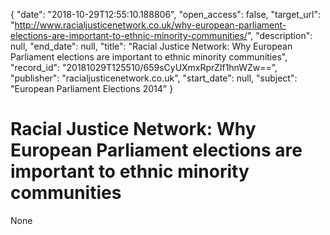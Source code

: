 {
  "date": "2018-10-29T12:55:10.188806", 
  "open_access": false, 
  "target_url": "http://www.racialjusticenetwork.co.uk/why-european-parliament-elections-are-important-to-ethnic-minority-communities/", 
  "description": null, 
  "end_date": null, 
  "title": "Racial Justice Network: Why European Parliament elections are important to ethnic minority communities", 
  "record_id": "20181029T125510/659sCyUXmxRprZIf1hnWZw==", 
  "publisher": "racialjusticenetwork.co.uk", 
  "start_date": null, 
  "subject": "European Parliament Elections 2014"
}

# Racial Justice Network: Why European Parliament elections are important to ethnic minority communities

None